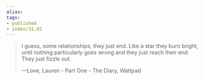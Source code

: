 ```yaml
---
alias:
tags:
- published
- index/31.02
---
```


> I guess, some relationships, they just end. Like a star they burn bright, until nothing particularly goes wrong and they just reach their end. They just fizzle out.
> 
> —Love, Lauren - Part One - The Diary, Wattpad